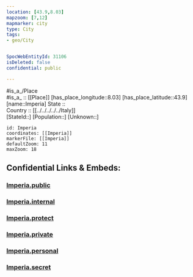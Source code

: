 ```yaml
---
location: [43.9,8.03] 
mapzoom: [7,12] 
mapmarker: city 
type: City
tags:
- geo/City


SpocWebEntityId: 31106
isDeleted: false
confidential: public

---
```

#is_a_/Place  
#is_a_ :: [[Place]] 
[has_place_longitude::8.03] 
[has_place_latitude::43.9] 
[name::Imperia] 
State ::  
Country :: [[../../../../../Italy]]  
[StateId::] 
[Population::] 
[Unknown::] 


```leaflet
id: Imperia
coordinates: [[Imperia]] 
markerFile: [[Imperia]] 
defaultZoom: 11 
maxZoom: 18
```


## Confidential Links & Embeds: 

### [Imperia.public](/_public/\Earth\Continent\Europe\Europe~South\Italy\regions~Italy\Liguria\Imperia.Province\CityImperia.public.md) 

### [Imperia.internal](/_internal/\Earth\Continent\Europe\Europe~South\Italy\regions~Italy\Liguria\Imperia.Province\CityImperia.internal.md) 

### [Imperia.protect](/_protect/\Earth\Continent\Europe\Europe~South\Italy\regions~Italy\Liguria\Imperia.Province\CityImperia.protect.md) 

### [Imperia.private](/_private/\Earth\Continent\Europe\Europe~South\Italy\regions~Italy\Liguria\Imperia.Province\CityImperia.private.md) 

### [Imperia.personal](/_personal/\Earth\Continent\Europe\Europe~South\Italy\regions~Italy\Liguria\Imperia.Province\CityImperia.personal.md) 

### [Imperia.secret](/_secret/\Earth\Continent\Europe\Europe~South\Italy\regions~Italy\Liguria\Imperia.Province\CityImperia.secret.md)

